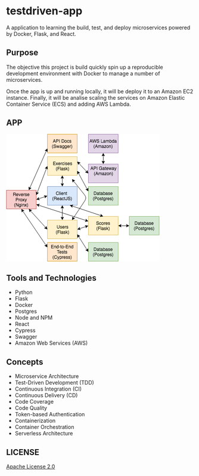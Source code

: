 # testdriven-app

A application to learning the build, test, and deploy microservices powered by Docker, Flask, and React.

## Purpose

The objective this project is build quickly spin up a reproducible development environment with Docker to manage a number of microservices.

Once the app is up and running locally, it will be deploy it to an Amazon EC2 instance. Finally, it will be analise scaling the services on Amazon Elastic Container Service (ECS) and adding AWS Lambda.

## APP

![app-estructure](artifacts/app.png)

## Tools and Technologies

- Python
- Flask
- Docker
- Postgres
- Node and NPM
- React
- Cypress
- Swagger
- Amazon Web Services (AWS)

## Concepts

- Microservice Architecture
- Test-Driven Development (TDD)
- Continuous Integration (CI)
- Continuous Delivery (CD)
- Code Coverage
- Code Quality
- Token-based Authentication
- Containerization
- Container Orchestration
- Serverless Architecture

## LICENSE

[Apache License 2.0](LICENSE)
